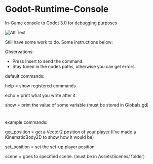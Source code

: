 # Godot-Runtime-Console
In-Game console to Godot 3.0 for debugging purposes

![Alt Text](https://i.imgur.com/lf823rW.png)

Still have some work to do. Some instructions below:

Observations:
- Press Insert to send the command.
- Stay tuned in the nodes paths, otherwise you can get errors.

default commands:

help = show registered commands

echo <string> = print what you write after it.
  
show <variable> = print the value of some variable (must be stored in Globals.gd)
#
example commands:

get_position = get a Vector2 position of your player (I've made a KinematicBody2D to show how it would be)

set_position <Vector2 X Y> = set the set-up player position 

scene <name> = goes to specified scene. (must be in Assets/Scenes/ folder)
